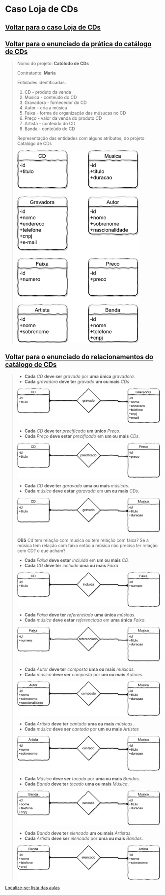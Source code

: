 # Caso Loja de CDs

## [Voltar para o caso Loja de CDs](https://github.com/tmenegaz/db_dendezeiros/blob/master/assunto/ansRequisitos.md#loja-de-cds)

## [Voltar para o enunciado da prática do catálogo de CDs](https://github.com/tmenegaz/db_dendezeiros/blob/master/assunto/ansRequisitos.md#pratique)

> Nomo do projeto: **Católodo de CDs**
>
> Contratante: **Maria**
>
> Entidades identificadas:
>
> 1. CD - produto da venda
> 2. Musica - conteúdo do CD
> 3. Gravadora - fornecedor do CD
> 4. Autor - cria a música
> 5. Faixa - forma de organização das músucas no CD
> 6. Preço - valor da venda do produto CD
> 7. Artista - conteúdo do CD
> 8. Banda - conteúdo do CD
>
> Representação das entidades com alguns atributos, do projeto Catalógo de CDs
>
> ![diagrama do catálogo de CDs com alguns atributos](img/entidadesProjetoCatCDs.png "Diagrama do catálogo de CDs")
> 

## [Voltar para o enunciado do relacionamentos do catálogo de CDs](https://github.com/tmenegaz/db_dendezeiros/blob/master/assunto/ansRequisitos.md#relacionamento)

> - **Cada** *CD* **deve ser** *gravado* por **uma única** *gravadora*.
> - **Cada** *gravadora* **deve ter** *gravado* **um ou mais** *CDs*.
>
> ![cd_x_gravadora](img/cd_x_gravadora.png "cd_x_gravadora")
> 
> - **Cada** *CD* **deve ter** *precificado* **um único** *Preço*.
> - **Cada** *Preço* **deve estar** *precificado* em **um ou mais** *CDs*.
>
> ![cd_x_preco](img/cd_x_preco.png "cd_x_preco")
> 
> - **Cada** *CD* **deve ter** *garavado* **uma ou mais** *músicas*.
> - **Cada** *música* **deve estar** *garavada* em **um ou mais** *CDs*.
> 
> ![cd_x_musica](img/cd_x_musica.png "cd_x_musica")
>
> **OBS**
> Cd tem relação com música ou tem relação  com faixa?
> Se a música tem relação com faixa então a música não precisa ter relação com CD?
> o que acham?
> 
> - **Cada** *Faixa* **deve estar** *incluida* em **um ou mais** *CD*.
> - **Cada** *CD* **deve ter** *incluido* **uma ou mais** *Faixa*
>
> ![cd_x_faixa](img/cd_x_faixa.png "cd_x_faixa")
>
> - **Cada** *Faixa* **deve ter** *referenciado* **uma única** *músicas*.
> - **Cada** *música* **deve estar** *referenciada* em **uma única** *Faixa*.
> 
> ![musica_x_faixa](img/musica_x_faixa.png "musica_x_faixa")
>
> - **Cada** *Autor* **deve ter** *composta* **uma ou mais** *músicas*.
> - **Cada** *música* **deve ser** *composta* por **um ou mais** *Autores*.
> 
> ![musica_x_autor](img/musica_x_autor.png "musica_x_autor")
>
> - **Cada** *Artista* **deve ter** *cantado* **uma ou mais** *músicas*.
> - **Cada** *música* **deve ser** *cantada* por **um ou mais** *Artistas*
> 
> ![musica_x_artista](img/musica_x_artista.png "musica_x_artista")
>
> - **Cada** *Música* **deve ser** *tocada* por **uma ou mais** *Bandas*.
> - **Cada** *Banda* **deve ter** *tocado* **uma ou mais** *Música*.
> 
> ![musica_x_banda](img/musica_x_banda.png "musica_x_banda")
>
> - **Cada** *Banda* **deve ter** *elencado* **um ou mais** *Artistas*.
> - **Cada** *Artista* **deve ser** *elencado* por **uma ou mais** *Bandas*.
> 
> ![artista_x_banda](img/artista_x_banda.png "artista_x_banda")
>


[Localize-se: lista das aulas](https://github.com/tmenegaz/db_dendezeiros/blob/master/assunto/lista.md#lista-de-aulas)
